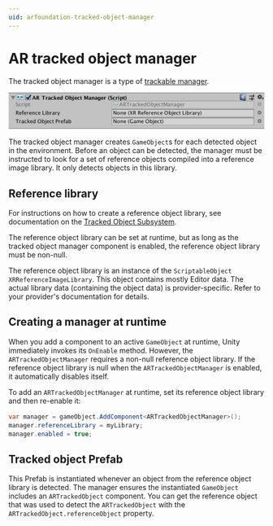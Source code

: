 ```yaml
---
uid: arfoundation-tracked-object-manager
---
```

# AR tracked object manager

The tracked object manager is a type of [trackable manager](trackable-managers.md).

![AR tracked object manager](images/ar-tracked-object-manager.png "AR tracked object manager")

The tracked object manager creates `GameObject`s for each detected object in the environment. Before an object can be detected, the manager must be instructed to look for a set of reference objects compiled into a reference image library. It only detects objects in this library.

## Reference library

For instructions on how to create a reference object library, see documentation on the [Tracked Object Subsystem](http://docs.unity3d.com/Packages/com.unity.xr.arsubsystems@4.2/manual/object-tracking.html).

The reference object library can be set at runtime, but as long as the tracked object manager component is enabled, the reference object library must be non-null.

The reference object library is an instance of the `ScriptableObject` `XRReferenceImageLibrary`. This object contains mostly Editor data. The actual library data (containing the object data) is provider-specific. Refer to your provider's documentation for details.

## Creating a manager at runtime

When you add a component to an active `GameObject` at runtime, Unity immediately invokes its `OnEnable` method. However, the `ARTrackedObjectManager` requires a non-null reference object library. If the reference object library is null when the `ARTrackedObjectManager` is enabled, it automatically disables itself.

To add an `ARTrackedObjectManager` at runtime, set its reference object library and then re-enable it:

```csharp
var manager = gameObject.AddComponent<ARTrackedObjectManager>();
manager.referenceLibrary = myLibrary;
manager.enabled = true;
```

## Tracked object Prefab

This Prefab is instantiated whenever an object from the reference object library is detected. The manager ensures the instantiated `GameObject` includes an `ARTrackedObject` component. You can get the reference object that was used to detect the `ARTrackedObject` with the `ARTrackedObject.referenceObject` property.
